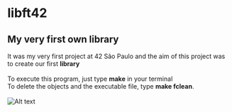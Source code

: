 # libft42
## My very first own library<br>
It was my very first project at 42 São Paulo and the aim of this project was to create our first **library**<br>
<br>
To execute this program, just type **make** in your terminal<br>
To delete the objects and the executable file, type **make fclean**.<br>
<br>
![Alt text](https://www.2braces.com/images/c-library-functions.svg?raw=true "")
